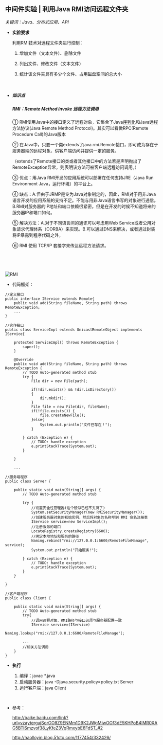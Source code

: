 ## 中间件实验 | 利用Java RMI访问远程文件夹

*关键词：Java、分布式应用、API*

* **实验要求**

  利用RMI技术对远程文件夹进行控制：

  1. 增加文件（文本文件）、删除文件

  2. 列出文件、修改文件（文本文件）

  3. 统计该文件夹具有多少个文件、占用磁盘空间的总大小

     ​

* ##### 知识点

  ##### RMI：Remote Method Invoke 远程方法调用


  ① RMI使用Java中的接口定义了远程对象，它集合了Java<u>序列化</u>和Java远程方法协议(Java Remote Method Protocol)。其实可以看做RPC(Remote Procedure Call)的Java版本

  ② 在Java中，只要一个类extends了java.rmi.Remote接口，即可成为存在于服务器端的远程对象，供客户端访问并提供一定的服务。

  （extends了Remote接口的类或者其他接口中的方法若是声明抛出了RemoteException异常，则表明该方法可被客户端远程访问调用。）

  ③ 优点：用Java RMI开发的应用系统可以部署在任何支持JRE（Java Run Environment Java，运行环境）的平台上。

  ④ 缺点：A.但由于JRMP是专为Java对象制定的，因此，RMI对于用非Java语言开发的应用系统的支持不足。不能与用非Java语言书写的对象进行通信。B.RMI对服务器的IP地址和端口依赖很紧密，但是在开发的时候不知道将来的服务器IP和端口如何。

  ⑤ 解决方法：A.对于不同语言间的通讯可以考虑用Web Service或者公用对象请求代理体系（CORBA）来实现。B.可以通过DNS来解决，或者通过封装将IP暴露到程序代码之外。

  ⑥ RMI 使用 TCP/IP 套接字来传达远程方法请求。

  ​

  ​

![RMI](C:\Users\Administrator.USER-20140727KY\Desktop\RMI.jpg)





* 代码框架：


```
//定义接口
public interface IService extends Remote{
	public void add(String fileName, String path) throws RemoteException;
	...
}
```

```
//实作接口
public class ServiceImpl extends UnicastRemoteObject implements IService{

	protected ServiceImpl() throws RemoteException {
		super();
	}

	@Override
	public void add(String fileName, String path) throws RemoteException {
		// TODO Auto-generated method stub
		try {
			File dir = new File(path);
			
			if(!dir.exists() && !dir.isDirectory())
			{
				dir.mkdir();
			}
			File file = new File(dir, fileName);
			if(!file.exists()) {
				file.createNewFile();
			}else{  
	            System.out.println("文件已存在！");    
	        }  
			
		} catch (Exception e) {
			// TODO: handle exception
			e.printStackTrace(System.out);
		}
		
	}	
	
	...
```

```
//服务端程序
public class Server {

	public static void main(String[] args) {
		// TODO Auto-generated method stub
		
		try {
			//设置安全性管理器(这个貌似已经不支持了)
			System.setSecurityManager(new RMISecurityManager());
			//创建服务器对象的初始实例，然后将对象的名称写到 RMI 命名注册表
			IService service=new ServiceImpl();
			//注册服务的端口
			LocateRegistry.createRegistry(6600);
			//绑定本地地址和服务的路径
			Naming.rebind("rmi://127.0.0.1:6600/RemoteFileManage", service);
			System.out.println("开始服务!");

		} catch (Exception e) {
			// TODO: handle exception
			e.printStackTrace(System.out);
		}
	}

}
```

```
//客户端程序
public class Client {
 
	public static void main(String[] args) {
		// TODO Auto-generated method stub
		try{
			//调用远程对象，RMI路径与接口必须与服务器配置一致
			IService service=(IService)
					Naming.lookup("rmi://127.0.0.1:6600/RemoteFileManage");		
			
		...
		//相关方法调用
	}
}

```



- **执行**

  1. 编译：javac *.java
  2. 启动服务器：java -Djava.security.policy=policy.txt Server
  3. 运行客户端：java Client

  ​

* 参考：

  http://baike.baidu.com/link?url=vzaytergujSorOO8Z9ENMm1D9K2JWgMiwOOf3dE5KHPoB4IMR0XAG5BTlSmzvof38_yKfeZ3VqRmxybE6FdST_#2

  http://haolloyin.blog.51cto.com/1177454/332426/

